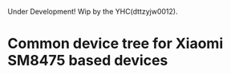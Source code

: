 Under Development! Wip by the YHC(dttzyjw0012).

Common device tree for Xiaomi SM8475 based devices
==============
